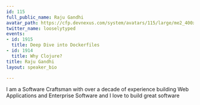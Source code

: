 ```yaml
---
id: 115
full_public_name: Raju Gandhi
avatar_path: https://cfp.devnexus.com/system/avatars/115/large/me2_400x400.png?1409064068
twitter_name: looselytyped
events:
- id: 1915
  title: Deep Dive into Dockerfiles
- id: 1914
  title: Why Clojure?
title: Raju Gandhi
layout: speaker_bio

---
```

I am a Software Craftsman with over a decade of experience building Web Applications and Enterprise Software and I love to build great software
